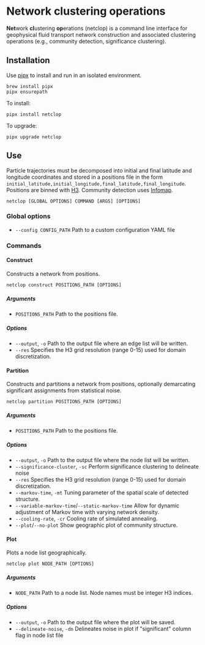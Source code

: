 # Network clustering operations
**Net**work **cl**ustering **op**erations (netclop) is a command line interface for geophysical fluid transport network construction and associated clustering operations (e.g., community detection, significance clustering).

## Installation
Use [pipx](https://github.com/pypa/pipx) to install and run in an isolated environment.
```
brew install pipx
pipx ensurepath
```

To install:
```
pipx install netclop
```

To upgrade:
```
pipx upgrade netclop
```

## Use
Particle trajectories must be decomposed into initial and final latitude and longitude coordinates and stored in a positions file in the form `initial_latitude,initial_longitude,final_latitude,final_longitude`. Positions are binned with [H3](https://github.com/uber/h3-py). Community detection uses [Infomap](https://github.com/mapequation/infomap).

```
netclop [GLOBAL OPTIONS] COMMAND [ARGS] [OPTIONS]
```

### Global options
* `--config CONFIG_PATH` Path to a custom configuration YAML file

### Commands

#### Construct
Constructs a network from positions.

```
netclop construct POSITIONS_PATH [OPTIONS]
```

##### Arguments
* `POSITIONS_PATH` Path to the positions file.

##### Options
* `--output`, `-o` Path to the output file where an edge list will be written.
* `--res` Specifies the H3 grid resolution (range 0-15) used for domain discretization.

#### Partition
Constructs and partitions a network from positions, optionally demarcating significant assignments from statistical noise.

```
netclop partition POSITIONS_PATH [OPTIONS]
```

##### Arguments
* `POSITIONS_PATH` Path to the positions file.

##### Options
* `--output`, `-o` Path to the output file where the node list will be written.
* `--significance-cluster`, `-sc` Perform significance clustering to delineate noise
* `--res` Specifies the H3 grid resolution (range 0-15) used for domain discretization.
* `--markov-time`, `-mt` Tuning parameter of the spatial scale of detected structure.
* `--variable-markov-time`/`--static-markov-time` Allow for dynamic adjustment of Markov time with varying network density.
* `--cooling-rate`, `-cr` Cooling rate of simulated annealing.
* `--plot`/`--no-plot` Show geographic plot of community structure.

#### Plot
Plots a node list geographically.

```
netclop plot NODE_PATH [OPTIONS]
```

##### Arguments
* `NODE_PATH` Path to a node list. Node names must be integer H3 indices.

##### Options
* `--output`, `-o` Path to the output file where the plot will be saved.
* `--delineate-noise`, `-dn` Delineates noise in plot if "significant" column flag in node list file